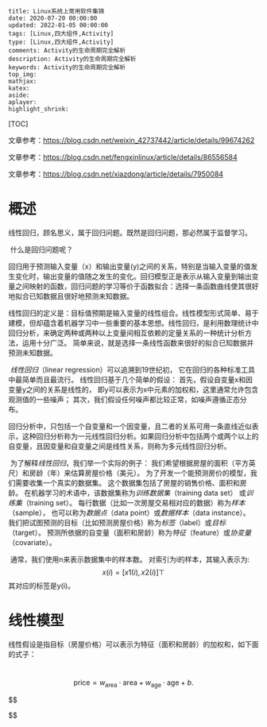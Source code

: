 ```
title: Linux系统上常用软件集锦
date: 2020-07-20 00:00:00
updated: 2022-01-05 00:00:00
tags: [Linux,四大组件,Activity]
type: [Linux,四大组件,Activity]
comments: Activity的生命周期完全解析
description: Activity的生命周期完全解析
keywords: Activity的生命周期完全解析
top_img:
mathjax:
katex:
aside:
aplayer:
highlight_shrink:
```

[TOC]

文章参考：https://blog.csdn.net/weixin_42737442/article/details/99674262

文章参考：https://blog.csdn.net/fengxinlinux/article/details/86556584

文章参考：https://blog.csdn.net/xiazdong/article/details/7950084

# 概述

​		线性回归，顾名思义，属于回归问题。既然是回归问题，那必然属于监督学习。

​		什么是回归问题呢？

​		回归用于预测输入变量（x）和输出变量(y)之间的关系，特别是当输入变量的值发生变化时，输出变量的值随之发生的变化。回归模型正是表示从输入变量到输出变量之间映射的函数，回归问题的学习等价于函数拟合：选择一条函数曲线使其很好地拟合已知数据且很好地预测未知数据。

​		线性回归的定义是：目标值预期是输入变量的线性组合。线性模型形式简单、易于建模，但却蕴含着机器学习中一些重要的基本思想。线性回归，是利用数理统计中回归分析，来确定两种或两种以上变量间相互依赖的定量关系的一种统计分析方法，运用十分广泛。
简单来说，就是选择一条线性函数来很好的拟合已知数据并预测未知数据。

​		*线性回归*（linear regression）可以追溯到19世纪初， 它在回归的各种标准工具中最简单而且最流行。 线性回归基于几个简单的假设： 首先，假设自变量x和因变量y之间的关系是线性的， 即y可以表示为x中元素的加权和，这里通常允许包含观测值的一些噪声； 其次，我们假设任何噪声都比较正常，如噪声遵循正态分布。

​		回归分析中，只包括一个自变量和一个因变量，且二者的关系可用一条直线近似表示，这种回归分析称为一元线性回归分析。如果回归分析中包括两个或两个以上的自变量，且因变量和自变量之间是线性关系，则称为多元线性回归分析。

​		为了解释*线性回归*，我们举一个实际的例子： 我们希望根据房屋的面积（平方英尺）和房龄（年）来估算房屋价格（美元）。 为了开发一个能预测房价的模型，我们需要收集一个真实的数据集。 这个数据集包括了房屋的销售价格、面积和房龄。 在机器学习的术语中，该数据集称为*训练数据集*（training data set） 或*训练集*（training set）。 每行数据（比如一次房屋交易相对应的数据）称为*样本*（sample）， 也可以称为*数据点*（data point）或*数据样本*（data instance）。 我们把试图预测的目标（比如预测房屋价格）称为*标签*（label）或*目标*（target）。 预测所依据的自变量（面积和房龄）称为*特征*（feature）或*协变量*（covariate）。

​		通常，我们使用n来表示数据集中的样本数。 对索引为i的样本，其输入表示为:
$$
x(i)=[x1(i),x2(i)]⊤
$$
 其对应的标签是y(i)。



# 线性模型

​		线性假设是指目标（房屋价格）可以表示为特征（面积和房龄）的加权和，如下面的式子：

​		
$$
\mathrm{price} = w_{\mathrm{area}} \cdot \mathrm{area} + w_{\mathrm{age}} \cdot \mathrm{age} + b.
$$

$$

$$

